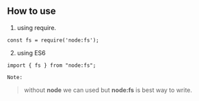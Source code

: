 ## How to use

1. using require.

```JS
const fs = require('node:fs');
```

2. using ES6

```JS
import { fs } from "node:fs";
```

`Note:`

> without **node** we can used but **node:fs** is best way to write.
